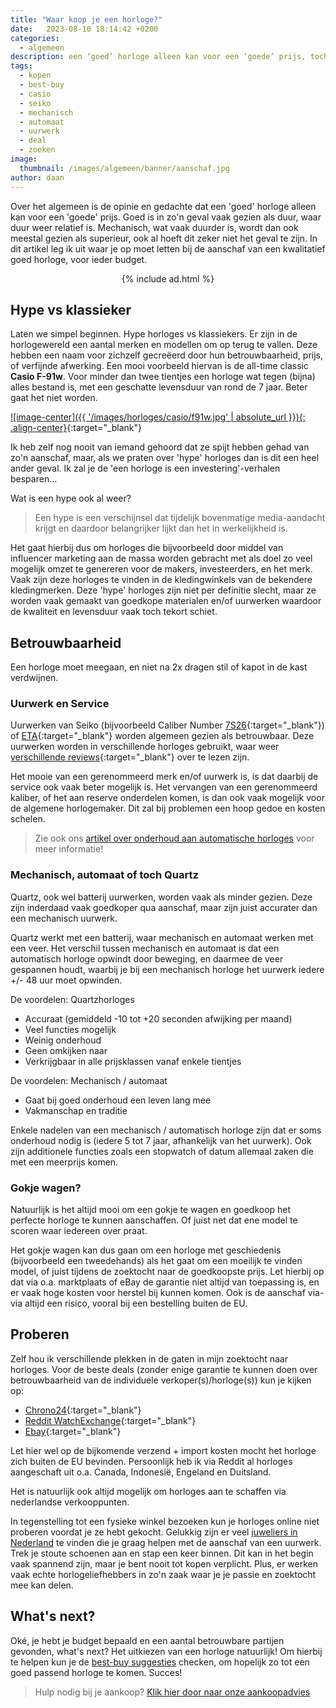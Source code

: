 ```yaml
---
title: "Waar koop je een horloge?"
date:   2023-08-10 18:14:42 +0200
categories:
  - algemeen
description: een ‘goed’ horloge alleen kan voor een ‘goede’ prijs, toch?!? Goed is in zo’n geval vaak gezien als duur.. Lees hier hoe je slim, en goedkoop!!, horloges kan aankopen!
tags:
  - kopen
  - best-buy
  - casio
  - seiko
  - mechanisch
  - automaat
  - uurwerk
  - deal
  - zoeken
image: 
  thumbnail: /images/algemeen/banner/aanschaf.jpg
author: daan
---
```

Over het algemeen is de opinie en gedachte dat een 'goed' horloge alleen kan voor een 'goede' prijs. Goed is in zo'n geval vaak gezien als duur, waar duur weer relatief is. Mechanisch, wat vaak duurder is, wordt dan ook meestal gezien als superieur, ook al hoeft dit zeker niet het geval te zijn. In dit artikel leg ik uit waar je op moet letten bij de aanschaf van een kwalitatief goed horloge, voor ieder budget.

<center>
  {% include ad.html %}
</center>

## Hype vs klassieker

Laten we simpel beginnen. Hype horloges vs klassiekers. Er zijn in de horlogewereld een aantal merken en modellen om op terug te vallen. Deze hebben een naam voor zichzelf gecreëerd door hun betrouwbaarheid, prijs, of verfijnde afwerking. Een mooi voorbeeld hiervan is de all-time classic **Casio F-91w**. Voor minder dan twee tientjes een horloge wat tegen (bijna) alles bestand is, met een geschatte levensduur van rond de 7 jaar. Beter gaat het niet worden. 

[![image-center]({{ '/images/horloges/casio/f91w.jpg' | absolute_url }}){: .align-center}](https://www.casio.com/nl/watches/casio/product.F-91W-1){:target="_blank"}

Ik heb zelf nog nooit van iemand gehoord dat ze spijt hebben gehad van zo'n aanschaf, maar, als we praten over 'hype' horloges dan is dit een heel ander geval. Ik zal je de 'een horloge is een investering'-verhalen besparen...

Wat is een hype ook al weer?
> Een hype is een verschijnsel dat tijdelijk bovenmatige media-aandacht krijgt en daardoor belangrijker lijkt dan het in werkelijkheid is.


Het gaat hierbij dus om horloges die bijvoorbeeld door middel van influencer marketing aan de massa worden gebracht met als doel zo veel mogelijk omzet te genereren voor de makers, investeerders, en het merk. Vaak zijn deze horloges te vinden in de kledingwinkels van de bekendere kledingmerken. 
Deze 'hype' horloges zijn niet per definitie slecht, maar ze worden vaak gemaakt van goedkope materialen en/of uurwerken waardoor de kwaliteit en levensduur vaak toch tekort schiet.

## Betrouwbaarheid
Een horloge moet meegaan, en niet na 2x dragen stil of kapot in de kast verdwijnen.

### Uurwerk en Service
Uurwerken van Seiko (bijvoorbeeld Caliber Number [7S26](https://calibercorner.com/seiko-caliber-7s26/){:target="_blank"}) of [ETA](https://calibercorner.com/tag/eta/){:target="_blank"} worden algemeen gezien als betrouwbaar. Deze uurwerken worden in verschillende horloges gebruikt, waar weer [verschillende reviews](https://calibercorner.com){:target="_blank"} over te lezen zijn. 

Het mooie van een gerenommeerd merk en/of uurwerk is, is dat daarbij de service ook vaak beter mogelijk is. Het vervangen van een gerenommeerd kaliber, of het aan reserve onderdelen komen, is dan ook vaak mogelijk voor de algemene horlogemaker. Dit zal bij problemen een hoop gedoe en kosten schelen.

> Zie ook ons [artikel over onderhoud aan automatische horloges](/algemeen/onderhoud-automatisch-horloge) voor meer informatie!

### Mechanisch, automaat of toch Quartz
Quartz, ook wel batterij uurwerken, worden vaak als minder gezien. Deze zijn inderdaad vaak goedkoper qua aanschaf, maar zijn juist accurater dan een mechanisch uurwerk. 

Quartz werkt met een batterij, waar mechanisch en automaat werken met een veer. Het verschil tussen mechanisch en automaat is dat een automatisch horloge opwindt door beweging, en daarmee de veer gespannen houdt, waarbij je bij een mechanisch horloge het uurwerk iedere +/- 48 uur moet opwinden.

De voordelen: Quartzhorloges
- Accuraat (gemiddeld -10 tot +20 seconden afwijking per maand)
- Veel functies mogelijk
- Weinig onderhoud
- Geen omkijken naar
- Verkrijgbaar in alle prijsklassen vanaf enkele tientjes	

De voordelen: Mechanisch / automaat
- Gaat bij goed onderhoud een leven lang mee
- Vakmanschap en traditie

Enkele nadelen van een mechanisch / automatisch horloge zijn dat er soms onderhoud nodig is (iedere 5 tot 7 jaar, afhankelijk van het uurwerk). Ook zijn additionele functies zoals een stopwatch of datum allemaal zaken die met een meerprijs komen.

### Gokje wagen?
Natuurlijk is het altijd mooi om een gokje te wagen en goedkoop het perfecte horloge te kunnen aanschaffen. Of juist net dat ene model te scoren waar iedereen over praat. 

Het gokje wagen kan dus gaan om een horloge met geschiedenis (bijvoorbeeld een tweedehands) als het gaat om een moeilijk te vinden model, of juist tijdens de zoektocht naar de goedkoopste prijs. Let hierbij op dat via o.a. marktplaats of eBay de garantie niet altijd van toepassing is, en er vaak hoge kosten voor herstel bij kunnen komen. Ook is de aanschaf via-via altijd een risico, vooral bij een bestelling buiten de EU.

## Proberen
Zelf hou ik verschillende plekken in de gaten in mijn zoektocht naar horloges. Voor de beste deals (zonder enige garantie te kunnen doen over betrouwbaarheid van de individuele verkoper(s)/horloge(s)) kun je kijken op:

* [Chrono24](https://www.chrono24.nl/){:target="_blank"}
* [Reddit WatchExchange](https://reddit.com/r/watchexchange){:target="_blank"}
* [Ebay](https://ebay.nl){:target="_blank"}

Let hier wel op de bijkomende verzend + import kosten mocht het horloge zich buiten de EU bevinden. Persoonlijk heb ik via Reddit al horloges aangeschaft uit o.a. Canada, Indonesië, Engeland en Duitsland.

Het is natuurlijk ook altijd mogelijk om horloges aan te schaffen via nederlandse verkooppunten.

In tegenstelling tot een fysieke winkel bezoeken kun je horloges online niet proberen voordat je ze hebt gekocht. Gelukkig zijn er veel [juweliers in Nederland](/algemeen/grijze-dealers) te vinden die je graag helpen met de aanschaf van een uurwerk. Trek je stoute schoenen aan en stap een keer binnen. Dit kan in het begin vaak spannend zijn, maar je bent nooit tot kopen verplicht. Plus, er werken vaak echte horlogeliefhebbers in zo'n zaak waar je je passie en zoektocht mee kan delen.

## What's next?
Oké, je hebt je budget bepaald en een aantal betrouwbare partijen gevonden, what's next? Het uitkiezen van een horloge natuurlijk! Om hierbij te helpen kun je de [best-buy suggesties](/best-buy) checken, om hopelijk zo tot een goed passend horloge te komen. Succes!

> Hulp nodig bij je aankoop? [Klik hier door naar onze aankoopadvies](/horloge-concierge)